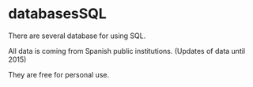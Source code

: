 # databasesSQL
There are several database for using SQL.

All data is coming from Spanish public institutions. (Updates of data until 2015)

They are free for personal use.
